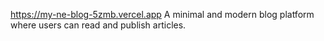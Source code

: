 https://my-ne-blog-5zmb.vercel.app
A minimal and modern blog platform where users can read and publish articles.
